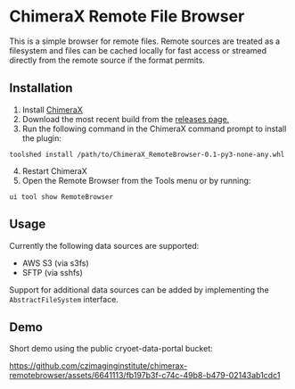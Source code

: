 # ChimeraX Remote File Browser

This is a simple browser for remote files. Remote sources are treated as a filesystem and files 
can be cached locally for fast access or streamed directly from the remote source if the format permits.

## Installation

1. Install [ChimeraX](https://www.cgl.ucsf.edu/chimerax/download.html)
2. Download the most recent build from the [releases page.](https://github.com/czimaginginstitute/chimerax-remotebrowser/releases)
3. Run the following command in the ChimeraX command prompt to install the plugin:
```
toolshed install /path/to/ChimeraX_RemoteBrowser-0.1-py3-none-any.whl
```
4. Restart ChimeraX
5. Open the Remote Browser from the Tools menu or by running:
```
ui tool show RemoteBrowser
```

## Usage

Currently the following data sources are supported:
- AWS S3 (via s3fs) 
- SFTP (via sshfs)

Support for additional data sources can be added by implementing the `AbstractFileSystem` interface.

## Demo

Short demo using the public cryoet-data-portal bucket:

https://github.com/czimaginginstitute/chimerax-remotebrowser/assets/6641113/fb197b3f-c74c-49b8-b479-02143ab1cdc1

